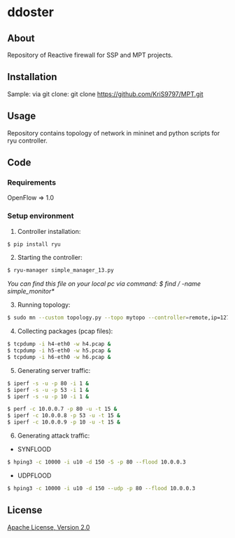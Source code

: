 # ddoster

## About
Repository of Reactive firewall for SSP and MPT projects.

## Installation

Sample:
via git clone: git clone https://github.com/KriS9797/MPT.git

## Usage

Repository contains topology of network in mininet and python scripts for ryu controller. 

## Code

### Requirements

OpenFlow => 1.0

### Setup environment


1. Controller installation:
 
```sh
$ pip install ryu
```

2. Starting the controller:
 
```sh
$ ryu-manager simple_manager_13.py
```
_You can find this file on your local pc via command: $ find / -name simple_monitor*_

3. Running topology:

```sh
$ sudo mn --custom topology.py --topo mytopo --controller=remote,ip=127.0.0.1 --switch ovsk,protocols=OpenFlow13
```
 
4. Collecting packages (pcap files):
 
```sh
$ tcpdump -i h4-eth0 -w h4.pcap &
$ tcpdump -i h5-eth0 -w h5.pcap &
$ tcpdump -i h6-eth0 -w h6.pcap &
 ```
 
5. Generating server traffic:

```sh
$ iperf -s -u -p 80 -i 1 &
$ iperf -s -u -p 53 -i 1 &
$ iperf -s -u -p 10 -i 1 &
```

```sh
$ perf -c 10.0.0.7 -p 80 -u -t 15 &
$ iperf -c 10.0.0.8 -p 53 -u -t 15 &
$ iperf -c 10.0.0.9 -p 10 -u -t 15 &
 ```
 
6. Generating attack traffic:

- SYNFLOOD

```sh
$ hping3 -c 10000 -i u10 -d 150 -S -p 80 --flood 10.0.0.3
```

- UDPFLOOD

```sh
$ hping3 -c 10000 -i u10 -d 150 --udp -p 80 --flood 10.0.0.3
```
 
## License

[Apache License, Version 2.0](http://www.apache.org/licenses/LICENSE-2.0.html)
